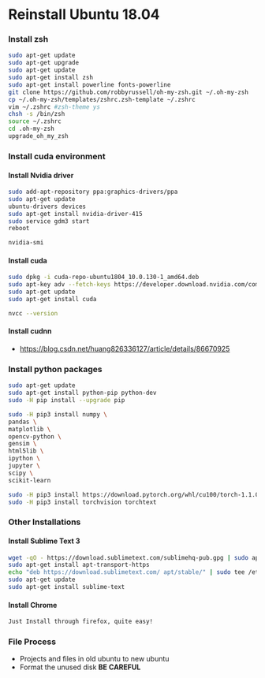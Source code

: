 # Reinstall Ubuntu 18.04

### Install zsh

``` bash
sudo apt-get update
sudo apt-get upgrade
sudo apt-get update
sudo apt-get install zsh
sudo apt-get install powerline fonts-powerline
git clone https://github.com/robbyrussell/oh-my-zsh.git ~/.oh-my-zsh
cp ~/.oh-my-zsh/templates/zshrc.zsh-template ~/.zshrc
vim ~/.zshrc #zsh-theme ys
chsh -s /bin/zsh
source ~/.zshrc
cd .oh-my-zsh
upgrade_oh_my_zsh
```

### Install cuda environment

#### Install Nvidia driver

``` bash
sudo add-apt-repository ppa:graphics-drivers/ppa 
sudo apt-get update
ubuntu-drivers devices
sudo apt-get install nvidia-driver-415
sudo service gdm3 start
reboot

nvidia-smi
```



#### Install cuda

```bash
sudo dpkg -i cuda-repo-ubuntu1804_10.0.130-1_amd64.deb
sudo apt-key adv --fetch-keys https://developer.download.nvidia.com/compute/cuda/repos/ubuntu1804/x86_64/7fa2af80.pub
sudo apt-get update
sudo apt-get install cuda

nvcc --version
```

#### Install cudnn

* <https://blog.csdn.net/huang826336127/article/details/86670925>

### Install python packages

``` bash
sudo apt-get update
sudo apt-get install python-pip python-dev
sudo -H pip install --upgrade pip

sudo -H pip3 install numpy \
pandas \
matplotlib \
opencv-python \
gensim \
html5lib \
ipython \
jupyter \
scipy \
scikit-learn

sudo -H pip3 install https://download.pytorch.org/whl/cu100/torch-1.1.0-cp36-cp36m-linux_x86_64.whl
sudo -H pip3 install torchvision torchtext

```

### Other Installations

#### Install Sublime Text 3

``` bash
wget -qO - https://download.sublimetext.com/sublimehq-pub.gpg | sudo apt-key add -
sudo apt-get install apt-transport-https
echo "deb https://download.sublimetext.com/ apt/stable/" | sudo tee /etc/apt/sources.list.d/sublime-text.list
sudo apt-get update
sudo apt-get install sublime-text
```



#### Install Chrome

``` bash
Just Install through firefox, quite easy!
```

### File Process

* Projects and files in old ubuntu to new ubuntu
* Format the unused disk   **BE CAREFUL**
